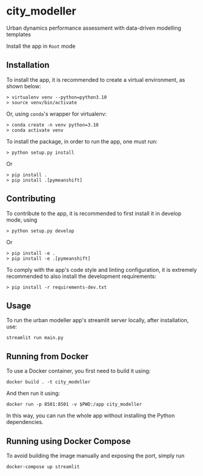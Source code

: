# city_modeller
Urban dynamics performance assessment with data-driven modelling templates

 Install the app in `Root` mode

## Installation

To install the app, it is recommended to create a virtual environment, as shown below:

``` shell
> virtualenv venv --python=python3.10
> source venv/bin/activate
```

Or, using `conda`'s wrapper for virtualenv:

``` shell
> conda create -n venv python=3.10
> conda activate venv
```

To install the package, in order to run the app, one must run:

``` shell
> python setup.py install
```

Or

``` shell
> pip install .
> pip install .[pymeanshift]
```

## Contributing

To contribute to the app, it is recommended to first install it in develop mode, using

``` shell
> python setup.py develop
```

Or

``` shell
> pip install -e .
> pip install -e .[pymeanshift]
```

To comply with the app's code style and linting configuration, it is extremely recommended to also install the development requirements:

``` shell
> pip install -r requirements-dev.txt
```

## Usage

To run the urban modeller app's streamlit server locally, after installation, use:

``` shell
streamlit run main.py
```

## Running from Docker

To use a Docker container, you first need to build it using:

``` shell
docker build . -t city_modeller
```

And then run it using:

``` shell
docker run -p 8501:8501 -v $PWD:/app city_modeller
```

In this way, you can run the whole app without installing the Python dependencies.

## Running using Docker Compose

To avoid building the image manually and exposing the port, simply run

``` shell
docker-compose up streamlit
```
